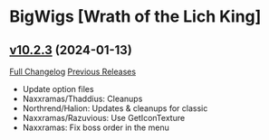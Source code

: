 # BigWigs [Wrath of the Lich King]

## [v10.2.3](https://github.com/BigWigsMods/BigWigs_WrathOfTheLichKing/tree/v10.2.3) (2024-01-13)
[Full Changelog](https://github.com/BigWigsMods/BigWigs_WrathOfTheLichKing/compare/v10.2.2...v10.2.3) [Previous Releases](https://github.com/BigWigsMods/BigWigs_WrathOfTheLichKing/releases)

- Update option files  
- Naxxramas/Thaddius: Cleanups  
- Northrend/Halion: Updates & cleanups for classic  
- Naxxramas/Razuvious: Use GetIconTexture  
- Naxxramas: Fix boss order in the menu  
